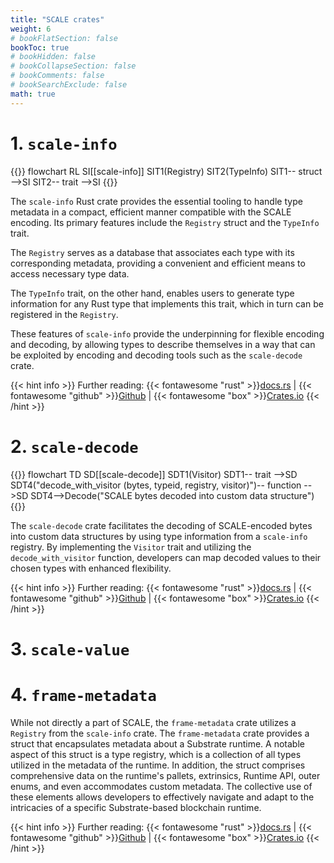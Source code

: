 ```yaml
---
title: "SCALE crates"
weight: 6
# bookFlatSection: false
bookToc: true
# bookHidden: false
# bookCollapseSection: false
# bookComments: false
# bookSearchExclude: false
math: true
---
```


# 1. `scale-info`

{{<mermaid>}}
flowchart RL
    SI[[scale-info]]
    SIT1(Registry)
    SIT2(TypeInfo)
    SIT1-- struct -->SI
    SIT2-- trait -->SI
{{</mermaid>}}

The `scale-info` Rust crate provides the essential tooling to handle type metadata in a compact, efficient manner compatible with the SCALE encoding. Its primary features include the `Registry` struct and the `TypeInfo` trait. 

The `Registry` serves as a database that associates each type with its corresponding metadata, providing a convenient and efficient means to access necessary type data. 

The `TypeInfo` trait, on the other hand, enables users to generate type information for any Rust type that implements this trait, which in turn can be registered in the `Registry`.

These features of `scale-info` provide the underpinning for flexible encoding and decoding, by allowing types to describe themselves in a way that can be exploited by encoding and decoding tools such as the `scale-decode` crate.

{{< hint info >}}
Further reading: {{< fontawesome "rust" >}}[docs.rs](https://docs.rs/scale-info/latest/scale_info/) | {{< fontawesome "github" >}}[Github](https://github.com/paritytech/scale-info) | {{< fontawesome "box" >}}[Crates.io](https://crates.io/crates/scale-info)
{{< /hint >}}

# 2. `scale-decode`

{{<mermaid>}}
flowchart TD
    SD[[scale-decode]]
    SDT1(Visitor)
    SDT1-- trait -->SD
    SDT4("decode_with_visitor
    (bytes, typeid, registry, visitor)")-- function -->SD
    SDT4-->Decode("SCALE bytes decoded into custom data structure")
{{</mermaid>}}

The `scale-decode` crate facilitates the decoding of SCALE-encoded bytes into custom data structures by using type information from a `scale-info` registry. By implementing the `Visitor` trait and utilizing the `decode_with_visitor` function, developers can map decoded values to their chosen types with enhanced flexibility.

{{< hint info >}}
Further reading: {{< fontawesome "rust" >}}[docs.rs](https://docs.rs/scale-decode/latest/scale_decode/) | {{< fontawesome "github" >}}[Github](https://github.com/paritytech/scale-decode) | {{< fontawesome "box" >}}[Crates.io](https://crates.io/crates/scale-decode/)
{{< /hint >}}

# 3. `scale-value`
# 4. `frame-metadata`

While not directly a part of SCALE, the `frame-metadata` crate utilizes a `Registry` from the `scale-info` crate. The `frame-metadata` crate provides a struct that encapsulates metadata about a Substrate runtime. A notable aspect of this struct is a type registry, which is a collection of all types utilized in the metadata of the runtime. In addition, the struct comprises comprehensive data on the runtime's pallets, extrinsics, Runtime API, outer enums, and even accommodates custom metadata. The collective use of these elements allows developers to effectively navigate and adapt to the intricacies of a specific Substrate-based blockchain runtime.

{{< hint info >}}
Further reading: {{< fontawesome "rust" >}}[docs.rs](https://docs.rs/frame-metadata/latest/frame_metadata/) | {{< fontawesome "github" >}}[Github](https://github.com/paritytech/frame-metadata) | {{< fontawesome "box" >}}[Crates.io](https://crates.io/crates/frame-metadata)
{{< /hint >}}